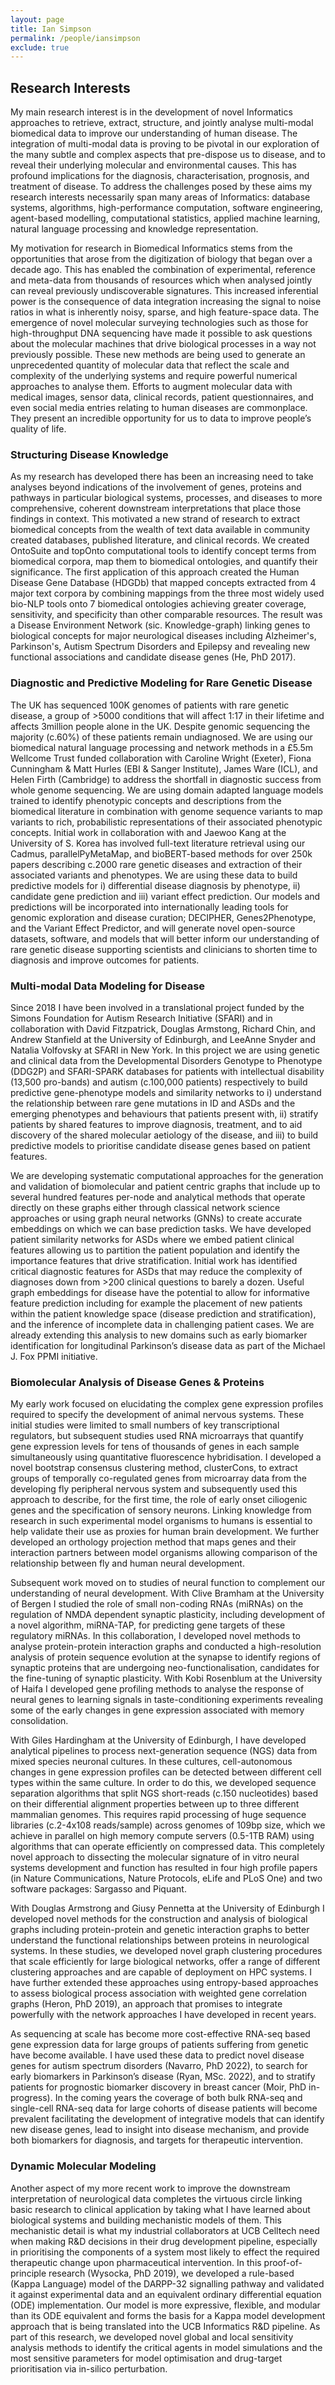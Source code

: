 ```yaml
---
layout: page
title: Ian Simpson
permalink: /people/iansimpson
exclude: true
---
```


## Research Interests

My main research interest is in the development of novel Informatics approaches to retrieve, extract, structure, and jointly analyse multi-modal biomedical data to improve our understanding of human disease. The integration of multi-modal data is proving to be pivotal in our exploration of the many subtle and complex aspects that pre-dispose us to disease, and to reveal their underlying molecular and environmental causes. This has profound implications for the diagnosis, characterisation, prognosis, and treatment of disease. To address the challenges posed by these aims my research interests necessarily span many areas of Informatics: database systems, algorithms, high-performance computation, software engineering, agent-based modelling, computational statistics, applied machine learning, natural language processing and knowledge representation.

My motivation for research in Biomedical Informatics stems from the opportunities that arose from the digitization of biology that began over a decade ago. This has enabled the combination of experimental, reference and meta-data from thousands of resources which when analysed jointly can reveal previously undiscoverable signatures. This increased inferential power is the consequence of data integration increasing the signal to noise ratios in what is inherently noisy, sparse, and high feature-space data. The emergence of novel molecular surveying technologies such as those for high-throughput DNA sequencing have made it possible to ask questions about the molecular machines that drive biological processes in a way not previously possible. These new methods are being used to generate an unprecedented quantity of molecular data that reflect the scale and complexity of the underlying systems and require powerful numerical approaches to analyse them. Efforts to augment molecular data with medical images, sensor data, clinical records, patient questionnaires, and even social media entries relating to human diseases are commonplace. They present an incredible opportunity for us to data to improve people’s quality of life.

###	Structuring Disease Knowledge
As my research has developed there has been an increasing need to take analyses beyond indications of the involvement of genes, proteins and pathways in particular biological systems, processes, and diseases to more comprehensive, coherent downstream interpretations that place those findings in context. This motivated a new strand of research to extract biomedical concepts from the wealth of text data available in community created databases, published literature, and clinical records. We created OntoSuite and topOnto computational tools to identify concept terms from biomedical corpora, map them to biomedical ontologies, and quantify their significance. The first application of this approach created the Human Disease Gene Database (HDGDb) that mapped concepts extracted from 4 major text corpora by combining mappings from the three most widely used bio-NLP tools onto 7 biomedical ontologies achieving greater coverage, sensitivity, and specificity than other comparable resources. The result was a Disease Environment Network (sic. Knowledge-graph) linking genes to biological concepts for major neurological diseases including Alzheimer's, Parkinson's, Autism Spectrum Disorders and Epilepsy and revealing new functional associations and candidate disease genes (He, PhD 2017).

### Diagnostic and Predictive Modeling for Rare Genetic Disease
The UK has sequenced 100K genomes of patients with rare genetic disease, a group of >5000 conditions that will affect 1:17 in their lifetime and affects 3million people alone in the UK. Despite genomic sequencing the majority (c.60%) of these patients remain undiagnosed. We are using our biomedical natural language processing and network methods in a £5.5m Wellcome Trust funded collaboration with Caroline Wright (Exeter), Fiona Cunningham & Matt Hurles (EBI & Sanger Institute), James Ware (ICL), and Helen Firth (Cambridge) to address the shortfall in diagnostic success from whole genome sequencing. We are using domain adapted language models trained to identify phenotypic concepts and descriptions from the biomedical literature in combination with genome sequence variants to map variants to rich, probabilistic representations of their associated phenotypic concepts. Initial work in collaboration with and Jaewoo Kang at the University of S. Korea has involved full-text literature retrieval using our Cadmus, parallelPyMetaMap, and bioBERT-based methods for over 250k papers describing c.2000 rare genetic diseases and extraction of their associated variants and phenotypes. We are using these data to build predictive models for i) differential disease diagnosis by phenotype, ii) candidate gene prediction and iii) variant effect prediction. Our models and predictions will be incorporated into internationally leading tools for genomic exploration and disease curation; DECIPHER, Genes2Phenotype, and the Variant Effect Predictor, and will generate novel open-source datasets, software, and models that will better inform our understanding of rare genetic disease supporting scientists and clinicians to shorten time to diagnosis and improve outcomes for patients.

###	Multi-modal Data Modeling for Disease
Since 2018 I have been involved in a translational project funded by the Simons Foundation for Autism Research Initiative (SFARI) and in collaboration with David Fitzpatrick, Douglas Armstong, Richard Chin, and Andrew Stanfield at the University of Edinburgh, and LeeAnne Snyder and Natalia Volfovsky at SFARI in New York. In this project we are using genetic and clinical data from the Developmental Disorders Genotype to Phenotype (DDG2P) and SFARI-SPARK databases for patients with intellectual disability (13,500 pro-bands) and autism (c.100,000 patients) respectively to build predictive gene-phenotype models and similarity networks to i) understand the relationship between rare gene mutations in ID and ASDs and the emerging phenotypes and behaviours that patients present with, ii) stratify patients by shared features to improve diagnosis, treatment, and to aid discovery of the shared molecular aetiology of the disease, and iii) to build predictive models to prioritise candidate disease genes based on patient features.

We are developing systematic computational approaches for the generation and validation of biomolecular and patient centric graphs that include up to several hundred features per-node and analytical methods that operate directly on these graphs either through classical network science approaches or using graph neural networks (GNNs) to create accurate embeddings on which we can base prediction tasks. We have developed patient similarity networks for ASDs where we embed patient clinical features allowing us to partition the patient population and identify the importance features that drive stratification. Initial work has identified critical diagnostic features for ASDs that may reduce the complexity of diagnoses down from >200 clinical questions to barely a dozen. Useful graph embeddings for disease have the potential to allow for informative feature prediction including for example the placement of new patients within the patient knowledge space (disease prediction and stratification), and the inference of incomplete data in challenging patient cases. We are already extending this analysis to new domains such as early biomarker identification for longitudinal Parkinson’s disease data as part of the Michael J. Fox PPMI initiative.

### Biomolecular Analysis of Disease Genes & Proteins
My early work focused on elucidating the complex gene expression profiles required to specify the development of animal nervous systems. These initial studies were limited to small numbers of key transcriptional regulators, but subsequent studies used RNA microarrays that quantify gene expression levels for tens of thousands of genes in each sample simultaneously using quantitative fluorescence hybridisation. I developed a novel bootstrap consensus clustering method, clusterCons, to extract groups of temporally co-regulated genes from microarray data from the developing fly peripheral nervous system and subsequently used this approach to describe, for the first time, the role of early onset ciliogenic genes and the specification of sensory neurons. Linking knowledge from research in such experimental model organisms to humans is essential to help validate their use as proxies for human brain development. We further developed an orthology projection method that maps genes and their interaction partners between model organisms allowing comparison of the relationship between fly and human neural development.

Subsequent work moved on to studies of neural function to complement our understanding of neural development. With Clive Bramham at the University of Bergen I studied the role of small non-coding RNAs (miRNAs) on the regulation of NMDA dependent synaptic plasticity, including development of a novel algorithm, miRNA-TAP, for predicting gene targets of these regulatory miRNAs. In this collaboration, I developed novel methods to analyse protein-protein interaction graphs and conducted a high-resolution analysis of protein sequence evolution at the synapse to identify regions of synaptic proteins that are undergoing neo-functionalisation, candidates for the fine-tuning of synaptic plasticity. With Kobi Rosenblum at the University of Haifa I developed gene profiling methods to analyse the response of neural genes to learning signals in taste-conditioning experiments revealing some of the early changes in gene expression associated with memory consolidation.

With Giles Hardingham at the University of Edinburgh, I have developed analytical pipelines to process next-generation sequence (NGS) data from mixed species neuronal cultures. In these cultures, cell-autonomous changes in gene expression profiles can be detected between different cell types within the same culture. In order to do this, we developed sequence separation algorithms that split NGS short-reads (c.150 nucleotides) based on their differential alignment properties between up to three different mammalian genomes. This requires rapid processing of huge sequence libraries (c.2-4x108 reads/sample) across genomes of 109bp size, which we achieve in parallel on high memory compute servers (0.5-1TB RAM) using algorithms that can operate efficiently on compressed data. This completely novel approach to dissecting the molecular signature of in vitro neural systems development and function has resulted in four high profile papers (in Nature Communications, Nature Protocols, eLife and PLoS One) and two software packages: Sargasso and Piquant.

With Douglas Armstrong and Giusy Pennetta at the University of Edinburgh I developed novel methods for the construction and analysis of biological graphs including protein-protein and genetic interaction graphs to better understand the functional relationships between proteins in neurological systems. In these studies, we developed novel graph clustering procedures that scale efficiently for large biological networks, offer a range of different clustering approaches and are capable of deployment on HPC systems. I have further extended these approaches using entropy-based approaches to assess biological process association with weighted gene correlation graphs (Heron, PhD 2019), an approach that promises to integrate powerfully with the network approaches I have developed in recent years.

As sequencing at scale has become more cost-effective RNA-seq based gene expression data for large groups of patients suffering from genetic have become available. I have used these data to predict novel disease genes for autism spectrum disorders (Navarro, PhD 2022), to search for early biomarkers in Parkinson’s disease (Ryan, MSc. 2022), and to stratify patients for prognostic biomarker discovery in breast cancer (Moir, PhD in-progress). In the coming years the coverage of both bulk RNA-seq and single-cell RNA-seq data for large cohorts of disease patients will become prevalent facilitating the development of integrative models that can identify new disease genes, lead to insight into disease mechanism, and provide both biomarkers for diagnosis, and targets for therapeutic intervention.

###	Dynamic Molecular Modeling
Another aspect of my more recent work to improve the downstream interpretation of neurological data completes the virtuous circle linking basic research to clinical application by taking what I have learned about biological systems and building mechanistic models of them. This mechanistic detail is what my industrial collaborators at UCB Celltech need when making R&D decisions in their drug development pipeline, especially in prioritising the components of a system most likely to effect the required therapeutic change upon pharmaceutical intervention. In this proof-of-principle research (Wysocka, PhD 2019), we developed a rule-based (Kappa Language) model of the DARPP-32 signalling pathway and validated it against experimental data and an equivalent ordinary differential equation (ODE) implementation. Our model is more expressive, flexible, and modular than its ODE equivalent and forms the basis for a Kappa model development approach that is being translated into the UCB Informatics R&D pipeline. As part of this research, we developed novel global and local sensitivity analysis methods to identify the critical agents in model simulations and the most sensitive parameters for model optimisation and drug-target prioritisation via in-silico perturbation.